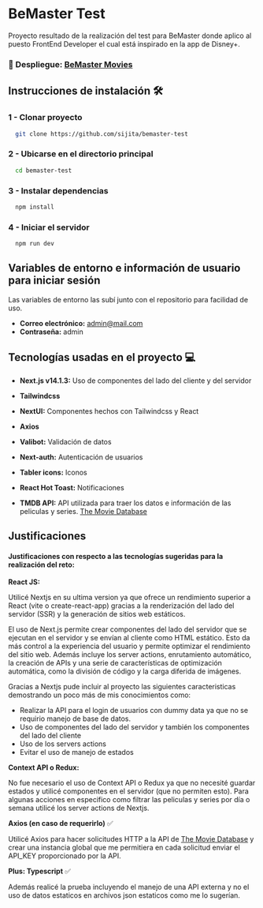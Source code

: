 
# BeMaster Test

Proyecto resultado de la realización del test para BeMaster donde aplico al puesto FrontEnd Developer el cual está inspirado en la app de Disney+.

### 🚀 Despliegue:  [BeMaster Movies](https://bemaster-test.vercel.app/)



## Instrucciones de instalación 🛠️

### 1 - Clonar proyecto
```bash
  git clone https://github.com/sijita/bemaster-test
```

### 2 - Ubicarse en el directorio principal

```bash
  cd bemaster-test
```

### 3 - Instalar dependencias

```bash
  npm install
```

### 4 - Iniciar el servidor

```bash
  npm run dev
```


## Variables de entorno e información de usuario para iniciar sesión

Las variables de entorno las subí junto con el repositorio para facilidad de uso.

- **Correo electrónico:** admin@mail.com
- **Contraseña:** admin

## Tecnologías usadas en el proyecto 💻 

* **Next.js v14.1.3:**  Uso de componentes del lado del cliente y del servidor

* **Tailwindcss**

* **NextUI:** Componentes hechos con Tailwindcss y React

* **Axios**

* **Valibot:** Validación de datos

* **Next-auth:** Autenticación de usuarios

* **Tabler icons:** Iconos

* **React Hot Toast:** Notificaciones

* **TMDB API:** API utilizada para traer los datos e información de las peliculas y series. [The Movie Database](https://www.themoviedb.org/?language=es)
## Justificaciones

#### Justificaciones con respecto a las tecnologías sugeridas para la realización del reto:

**React JS:**

Utilicé Nextjs en su ultima version ya que ofrece un rendimiento superior a React (vite o create-react-app) gracias a la renderización del lado del servidor (SSR) y la generación de sitios web estáticos.

El uso de Next.js permite crear componentes del lado del servidor que se ejecutan en el servidor y se envían al cliente como HTML estático. Esto da más control a la experiencia del usuario y permite optimizar el rendimiento del sitio web. Además incluye los server actions, enrutamiento automático, la creación de APIs y una serie de características de optimización automática, como la división de código y la carga diferida de imágenes.

Gracias a Nextjs pude incluir al proyecto las siguientes caracteristicas demostrando un poco más de mis conocimientos como:
- Realizar la API para el login de usuarios con dummy data ya que no se requirio manejo de base de datos.
- Uso de componentes del lado del servidor y también los componentes del lado del cliente
- Uso de los servers actions
- Evitar el uso de manejo de estados


**Context API o Redux:**

No fue necesario el uso de Context API o Redux ya que no necesité guardar estados y utilicé componentes en el servidor (que no permiten esto). Para algunas acciones en especifico como filtrar las peliculas y series por día o semana utilicé los server actions de Nextjs.

**Axios (en caso de requerirlo)** ✅

Utilicé Axios para hacer solicitudes HTTP a la API de [The Movie Database](https://www.themoviedb.org/?language=es) y crear una instancia global que me permitiera en cada solicitud enviar el API_KEY proporcionado por la API.

**Plus: Typescript** ✅

Además realicé la prueba incluyendo el manejo de una API externa y no el uso de datos estaticos en archivos json estaticos como me lo sugerían.
